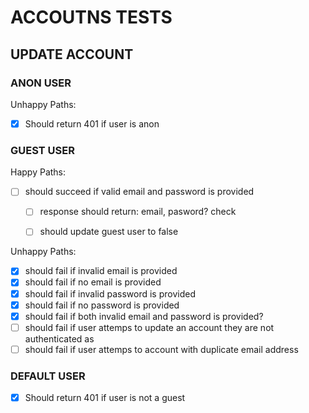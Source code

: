 # ACCOUTNS TESTS


## UPDATE ACCOUNT

### ANON USER

Unhappy Paths:
- [x] Should return 401 if user is anon


### GUEST USER
Happy Paths:
- [ ] should succeed if valid email and password is provided
    - [ ] response should return: email, pasword? check
    - [ ] should update guest user to false


Unhappy Paths:
- [x] should fail if invalid email is provided
- [x] should fail if no email is provided
- [x] should fail if invalid password is provided
- [x] should fail if no password is provided
- [x] should fail if both invalid email and password is provided?
- [ ] should fail if user attemps to update an account they are not authenticated as
- [ ] should fail if user attemps to account with duplicate email address

### DEFAULT USER
- [x] Should return 401 if user is not a guest